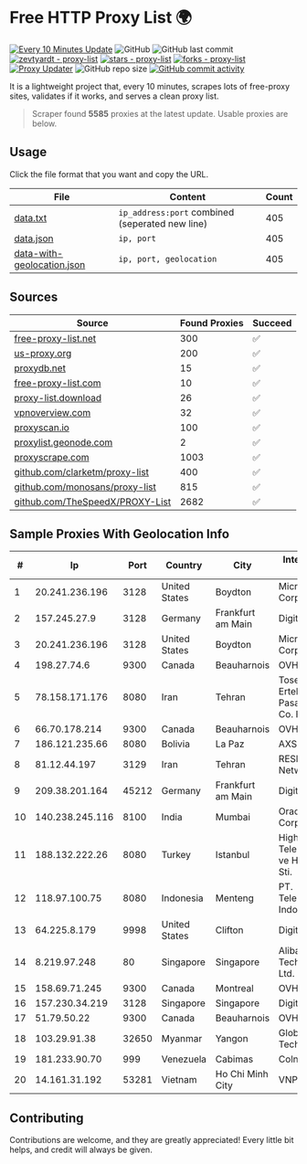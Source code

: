 
# Free HTTP Proxy List 🌍

[![Every 10 Minutes Update](https://github.com/mertguvencli/http-proxy-list/actions/workflows/main.yml/badge.svg?branch=main)](https://github.com/mertguvencli/http-proxy-list/actions/workflows/main.yml)
![GitHub](https://img.shields.io/github/license/mertguvencli/http-proxy-list)
![GitHub last commit](https://img.shields.io/github/last-commit/mertguvencli/http-proxy-list)
[![zevtyardt - proxy-list](https://img.shields.io/static/v1?label=zevtyardt&message=proxy-list&color=blue&logo=github)](https://github.com/zevtyardt/proxy-list "Go to GitHub repo")
[![stars - proxy-list](https://img.shields.io/github/stars/zevtyardt/proxy-list?style=social)](https://github.com/zevtyardt/proxy-list)
[![forks - proxy-list](https://img.shields.io/github/forks/zevtyardt/proxy-list?style=social)](https://github.com/zevtyardt/proxy-list)
[![Proxy Updater](https://github.com/zevtyardt/proxy-list/workflows/Proxy%20Updater/badge.svg)](https://github.com/zevtyardt/proxy-list/actions?query=workflow:"Proxy+Updater")
![GitHub repo size](https://img.shields.io/github/repo-size/zevtyardt/proxy-list)
[![GitHub commit activity](https://img.shields.io/github/commit-activity/m/zevtyardt/proxy-list?logo=commits)](https://github.com/zevtyardt/proxy-list/commits/main)

It is a lightweight project that, every 10 minutes, scrapes lots of free-proxy sites, validates if it works, and serves a clean proxy list.

> Scraper found **5585** proxies at the latest update. Usable proxies are below.

## Usage

Click the file format that you want and copy the URL.

|File|Content|Count|
|----|-------|-----|
|[data.txt](https://raw.githubusercontent.com/mertguvencli/http-proxy-list/main/proxy-list/data.txt)|`ip_address:port` combined (seperated new line)|405|
|[data.json](https://raw.githubusercontent.com/mertguvencli/http-proxy-list/main/proxy-list/data.json)|`ip, port`|405|
|[data-with-geolocation.json](https://raw.githubusercontent.com/mertguvencli/http-proxy-list/main/proxy-list/data-with-geolocation.json)|`ip, port, geolocation`|405|

## Sources

|Source|Found Proxies|Succeed|
|------|-------------|-------|
|[free-proxy-list.net](https://free-proxy-list.net)|300|✅|
|[us-proxy.org](https://www.us-proxy.org)|200|✅|
|[proxydb.net](http://proxydb.net)|15|✅|
|[free-proxy-list.com](https://free-proxy-list.com/?page=&port=&type%5B%5D=http&type%5B%5D=https&up_time=0&search=Search)|10|✅|
|[proxy-list.download](https://www.proxy-list.download/HTTP)|26|✅|
|[vpnoverview.com](https://vpnoverview.com/privacy/anonymous-browsing/free-proxy-servers)|32|✅|
|[proxyscan.io](https://www.proxyscan.io)|100|✅|
|[proxylist.geonode.com](https://proxylist.geonode.com/api/proxy-list?limit=300&page=1&sort_by=lastChecked&sort_type=desc&protocols=http,https)|2|✅|
|[proxyscrape.com](https://api.proxyscrape.com/v2/?request=displayproxies&protocol=http&timeout=10000&country=all&ssl=all&anonymity=all)|1003|✅|
|[github.com/clarketm/proxy-list](https://raw.githubusercontent.com/clarketm/proxy-list/master/proxy-list-raw.txt)|400|✅|
|[github.com/monosans/proxy-list](https://raw.githubusercontent.com/monosans/proxy-list/main/proxies/http.txt)|815|✅|
|[github.com/TheSpeedX/PROXY-List](https://raw.githubusercontent.com/TheSpeedX/PROXY-List/master/http.txt)|2682|✅|


## Sample Proxies With Geolocation Info

|#|Ip|Port|Country|City|Internet Service Provider|
|-|--|----|-------|----|-------------------------|
|1|20.241.236.196|3128|United States|Boydton|Microsoft Corporation|
|2|157.245.27.9|3128|Germany|Frankfurt am Main|DigitalOcean, LLC|
|3|20.241.236.196|3128|United States|Boydton|Microsoft Corporation|
|4|198.27.74.6|9300|Canada|Beauharnois|OVH SAS|
|5|78.158.171.176|8080|Iran|Tehran|Tose'h Fanavari Ertebabat Pasargad Arian Co. PJS|
|6|66.70.178.214|9300|Canada|Beauharnois|OVH SAS|
|7|186.121.235.66|8080|Bolivia|La Paz|AXS Bolivia S. A.|
|8|81.12.44.197|3129|Iran|Tehran|RESPINA Networks|
|9|209.38.201.164|45212|Germany|Frankfurt am Main|DigitalOcean, LLC|
|10|140.238.245.116|8100|India|Mumbai|Oracle Corporation|
|11|188.132.222.26|8080|Turkey|Istanbul|High Speed Telekomunikasyon ve Hab. Hiz. Ltd. Sti.|
|12|118.97.100.75|8080|Indonesia|Menteng|PT. Telekomunikasi Indonesia|
|13|64.225.8.179|9998|United States|Clifton|DigitalOcean, LLC|
|14|8.219.97.248|80|Singapore|Singapore|Alibaba (US) Technology Co., Ltd.|
|15|158.69.71.245|9300|Canada|Montreal|OVH SAS|
|16|157.230.34.219|3128|Singapore|Singapore|DigitalOcean, LLC|
|17|51.79.50.22|9300|Canada|Beauharnois|OVH SAS|
|18|103.29.91.38|32650|Myanmar|Yangon|Global Technology Co|
|19|181.233.90.70|999|Venezuela|Cabimas|Colnetwork C.A.|
|20|14.161.31.192|53281|Vietnam|Ho Chi Minh City|VNPT|



## Contributing

Contributions are welcome, and they are greatly appreciated! Every
little bit helps, and credit will always be given.

